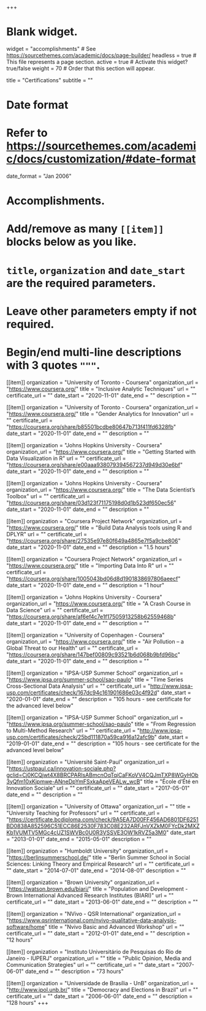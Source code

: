 +++
# Blank widget.
widget = "accomplishments"  # See https://sourcethemes.com/academic/docs/page-builder/
headless = true  # This file represents a page section.
active = true  # Activate this widget? true/false
weight = 70  # Order that this section will appear.

title = "Certifications"
subtitle = ""

# Date format
#   Refer to https://sourcethemes.com/academic/docs/customization/#date-format
date_format = "Jan 2006"

# Accomplishments.
#   Add/remove as many `[[item]]` blocks below as you like.
#   `title`, `organization` and `date_start` are the required parameters.
#   Leave other parameters empty if not required.
#   Begin/end multi-line descriptions with 3 quotes `"""`.

[[item]]
  organization = "University of Toronto - Coursera"
  organization_url = "https://www.coursera.org/"
  title = "Inclusive Analytic Techniques"
  url = ""
  certificate_url = ""
  date_start = "2020-11-01"
  date_end = ""
  description = ""

[[item]]
  organization = "University of Toronto - Coursera"
  organization_url = "https://www.coursera.org/"
  title = "Gender Analytics for Innovation"
  url = ""
  certificate_url = "https://coursera.org/share/b85501bcdbe80647b713f411fd6328fb"
  date_start = "2020-11-01"
  date_end = ""
  description = ""

[[item]]
  organization = "Johns Hopkins University - Coursera"
  organization_url = "https://www.coursera.org/"
  title = "Getting Started with Data Visualization in R"
  url = ""
  certificate_url = "https://coursera.org/share/e00aaa938079394567237d949d30e6bf"
  date_start = "2020-11-01"
  date_end = ""
  description = ""

[[item]]
  organization = "Johns Hopkins University - Coursera"
  organization_url = "https://www.coursera.org/"
  title = "The Data Scientist’s Toolbox"
  url = ""
  certificate_url = "https://coursera.org/share/03d123f71175198d0d1b523df650ec56"
  date_start = "2020-11-01"
  date_end = ""
  description = ""

[[item]]
  organization = "Coursera Project Network"
  organization_url = "https://www.coursera.org/"
  title = "Build Data Analysis tools using R and DPLYR"
  url = ""
  certificate_url = "https://coursera.org/share/27535e97e80f649a4865e7f5a9cbe806"
  date_start = "2020-11-01"
  date_end = ""
  description = "1.5 hours"

[[item]]
  organization = "Coursera Project Network"
  organization_url = "https://www.coursera.org/"
  title = "Importing Data Into R"
  url = ""
  certificate_url = "https://coursera.org/share/1005043bd06d8d1901838697806aeecf"
  date_start = "2020-11-01"
  date_end = ""
  description = "1 hour"
  
[[item]]
  organization = "Johns Hopkins University - Coursera"
  organization_url = "https://www.coursera.org/"
  title = "A Crash Course in Data Science"
  url = ""
  certificate_url = "https://coursera.org/share/af6ef4c7e1f17505913258b62559468b"
  date_start = "2020-11-01"
  date_end = ""
  description = ""
  
[[item]]
  organization = "University of Copenhagen - Coursera"
  organization_url = "https://www.coursera.org/"
  title = "Air Pollution – a Global Threat to our Health"
  url = ""
  certificate_url = "https://coursera.org/share/147bef00809c93521b6d068b9bfd96bc"
  date_start = "2020-11-01"
  date_end = ""
  description = ""
  
[[item]]
  organization = "IPSA-USP Summer School"
  organization_url = "https://www.ipsa.org/summer-school/sao-paulo"
  title = "Time Series Cross-Sectional Data Analysis"
  url = ""
  certificate_url = "http://www.ipsa-usp.com/certificates/check/167dc94c161901686e03c4f92d"
  date_start = "2020-01-01"
  date_end = ""
  description = "105 hours - see certificate for the advanced level below"

[[item]]
  organization = "IPSA-USP Summer School"
  organization_url = "https://www.ipsa.org/summer-school/sao-paulo"
  title = "From Regression to Multi-Method Research"
  url = ""
  certificate_url = "http://www.ipsa-usp.com/certificates/check/25bd111870a59ca916a12afc9b"
  date_start = "2019-01-01"
  date_end = ""
  description = "105 hours - see certificate for the advanced level below"
  
[[item]]
  organization = "Université Saint-Paul"
  organization_url = "https://ustpaul.ca/innovation-sociale.php?gclid=Cj0KCQjwt4X8BRCPARIsABmcnOqTqiCaFKoVV4CQJmTXP8WGyHOb3yQfm10xKjpmwe-ANneDpYmFSxkaApeVEALw_wcB"
  title = "École d’Été en Innovation Sociale"
  url = ""
  certificate_url = ""
  date_start = "2017-05-01"
  date_end = ""
  description = ""

[[item]]
  organization = "University of Ottawa"
  organization_url = ""
  title = "University Teaching for Professors"
  url = ""
  certificate_url = "https://certificate.bcdiploma.com/check/9A5EA7D00FF456AD6801DF6251BD0838A852596C51ECC86E2530F783C08E232ARFJnVXZkM0FYcDk2MXZKb1VUMTV5MGc4cUZ1SWVBc0U0R3VSSVE3OW1kRVZ5a3M0"
  date_start = "2013-01-01"
  date_end = "2015-05-01"
  description = ""
  
[[item]]
  organization = "Humboldt University"
  organization_url = "https://berlinsummerschool.de/"
  title = "Berlin Summer School in Social Sciences: Linking Theory and Empirical Research"
  url = ""
  certificate_url = ""
  date_start = "2014-07-01"
  date_end = "2014-08-01"
  description = ""

[[item]]
  organization = "Brown University"
  organization_url = "https://watson.brown.edu/biari/"
  title = "Population and Development - Brown International Advanced Research Institutes (BIARI)"
  url = ""
  certificate_url = ""
  date_start = "2013-06-01"
  date_end = ""
  description = ""
  
[[item]]
  organization = "NVivo - QSR International"
  organization_url = "https://www.qsrinternational.com/nvivo-qualitative-data-analysis-software/home"
  title = "Nvivo Basic and Advanced Workshop"
  url = ""
  certificate_url = ""
  date_start = "2012-01-01"
  date_end = ""
  description = "12 hours"
  
  [[item]]
  organization = "Instituto Universitário de Pesquisas do Rio de Janeiro - IUPERJ"
  organization_url = ""
  title = "Public Opinion, Media and Communication Strategies"
  url = ""
  certificate_url = ""
  date_start = "2007-06-01"
  date_end = ""
  description = "73 hours"
  
  [[item]]
  organization = "Universidade de Brasília - UnB"
  organization_url = "http://www.ipol.unb.br/"
  title = "Democracy and Elections in Brazil"
  url = ""
  certificate_url = ""
  date_start = "2006-06-01"
  date_end = ""
  description = "128 hours"
+++

